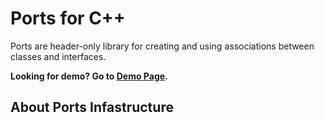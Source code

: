 # Ports for C++
Ports are header-only library for creating and using associations between classes and interfaces.

**Looking for demo? Go to [Demo Page](https://github.com/nixiz/cpp-ports/).**

## About Ports Infastructure

